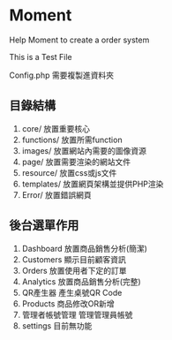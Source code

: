 # Moment
Help Moment to create a order system

This is a Test File

Config.php 需要複製進資料夾

## 目錄結構
1. core/ 放置重要核心
2. functions/ 放置所需function
3. images/ 放置網站內需要的圖像資源
4. page/ 放置需要渲染的網站文件
5. resource/ 放置css或js文件
6. templates/ 放置網頁架構並提供PHP渲染
7. Error/ 放置錯誤網頁

## 後台選單作用
1. Dashboard 放置商品銷售分析(簡潔)
2. Customers 顯示目前顧客資訊
3. Orders 放置使用者下定的訂單
4. Analytics 放置商品銷售分析(完整)
5. QR產生器 產生桌號QR Code
6. Products 商品修改OR新增
7. 管理者帳號管理 管理管理員帳號
8. settings 目前無功能